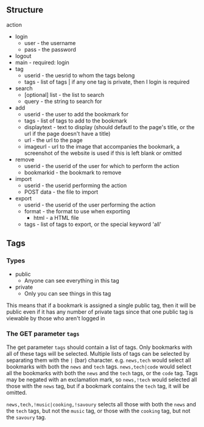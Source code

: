 Structure
---------

action
 - login
	- user - the username
	- pass - the password
 - logout
 - main - required: login
 - tag
	- userid - the uesrid to whom the tags belong
	- tags - list of tags | if any one tag is private, then I login is required
 - search
	- [optional] list - the list to search
	- query - the string to search for
 - add
	- userid - the user to add the bookmark for
	- tags - list of tags to add to the bookmark
	- displaytext - text to display (should defautl to the page's title, or the url if the page doesn't have a title)
	- url - the url to the page
	- imageurl - url to the image that accompanies the bookmark, a screenshot of the website is used if this is left blank or omitted
 - remove
	- userid - the userid of the user for which to perform the action
	- bookmarkid - the bookmark to remove
 - import
 	- userid - the userid performing the action
	- POST data - the file to import
 - export
	- userid - the userid of the user performing the action
	- format - the format to use when exporting
		- html - a HTML file
	- tags - list of tags to export, or the special keyword 'all'
 

Tags
----
### Types
 - public
	 - Anyone can see everything in this tag
 - private
	 - Only you can see things in this tag

This means that if a bookmark is assigned a single public tag, then it will be public even if it has any number of private tags since that one public tag is viewable by those who aren't logged in

### The GET parameter `tags`
The get parameter `tags` should contain a list of tags. Only bookmarks with all of these tags will be selected. Multiple lists of tags can be selected by separating them with the `|` (bar) character. e.g. `news,tech` would select all bookmarks with both the `news` and `tech` tags. `news,tech|code` would select all the bookmarks with both the `news` and the `tech` tags, or the `code` tag. Tags may be negated with an exclamation mark, so `news,!tech` would selected all those with the `news` tag, but if a bookmark contains the `tech` tag, it will be omitted.

`news,tech,!music|cooking,!savoury` selects all those with both the `news` and the `tech` tags, but not the `music` tag, or those with the `cooking` tag, but not the `savoury` tag.